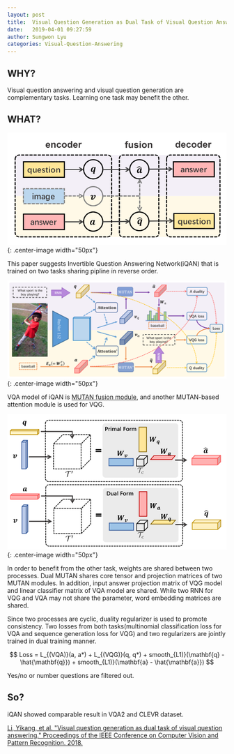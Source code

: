 ```yaml
---
layout: post
title:  Visual Question Generation as Dual Task of Visual Question Answering
date:   2019-04-01 09:27:59
author: Sungwon Lyu
categories: Visual-Question-Answering
---
```


## WHY? 

Visual question answering and visual question generation are complementary tasks. Learning one task may benefit the other. 

## WHAT?

![image](/assets/images/iqan1.png){: .center-image width="50px"}

This paper suggests Invertible Question Answering Network(iQAN) that is trained on two tasks sharing pipline in reverse order. 

![image](/assets/images/iqan2.png){: .center-image width="50px"}

VQA model of iQAN is [MUTAN fusion module](https://lyusungwon.github.io/visual-question-answering/2019/01/22/mutan.html), and another MUTAN-based attention module is used for VQG. 

![image](/assets/images/iqan3.png){: .center-image width="50px"}

In order to benefit from the other task, weights are shared between two processes. Dual MUTAN shares core tensor and projection matrices of two MUTAN modules. In addition, input answer projection matrix of VQG model and linear classifier matrix of VQA model are shared. While two RNN for VQG and VQA may not share the parameter, word embedding matrices are shared.  

Since two processes are cyclic, duality regularizer is used to promote consistency. Two losses from both tasks(multinomial classification loss for VQA and sequence generation loss for VQG) and two regularizers are jointly trained in dual training manner. 

$$
Loss = L_{(VQA)}(a, a*) + L_{(VQG)}(q, q*) + smooth_{L1)}(\mathbf{q} - \hat{\mathbf{q}}) + smooth_{L1)}(\mathbf{a} - \hat{\mathbf{a}}) 
$$

Yes/no or number questions are filtered out. 

## So?
iQAN showed comparable result in VQA2 and CLEVR dataset.

[Li, Yikang, et al. "Visual question generation as dual task of visual question answering." Proceedings of the IEEE Conference on Computer Vision and Pattern Recognition. 2018.](http://openaccess.thecvf.com/content_cvpr_2018/html/Li_Visual_Question_Generation_CVPR_2018_paper.html)


